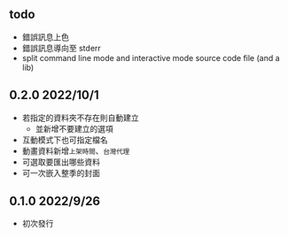 ## todo
- 錯誤訊息上色
- 錯誤訊息導向至 stderr
- split command line mode and interactive mode source code file (and a lib)

## 0.2.0 2022/10/1
- 若指定的資料夾不存在則自動建立
  - 並新增不要建立的選項
- 互動模式下也可指定檔名
- 動畫資料新增`上架時間`、`台灣代理`
- 可選取要匯出哪些資料
- 可一次嵌入整季的封面


## 0.1.0  2022/9/26
- 初次發行
